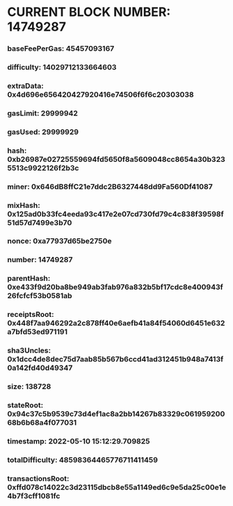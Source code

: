# CURRENT BLOCK NUMBER: 14749287

### baseFeePerGas: 45457093167
### difficulty: 14029712133664603
### extraData: 0x4d696e656420427920416e74506f6f6c20303038
### gasLimit: 29999942
### gasUsed: 29999929
### hash: 0xb26987e02725559694fd5650f8a5609048cc8654a30b3235513c9922126f2b3c
### miner: 0x646dB8ffC21e7ddc2B6327448dd9Fa560Df41087
### mixHash: 0x125ad0b33fc4eeda93c417e2e07cd730fd79c4c838f39598f51d57d7499e3b70
### nonce: 0xa77937d65be2750e
### number: 14749287
### parentHash: 0xe433f9d20ba8be949ab3fab976a832b5bf17cdc8e400943f26fcfcf53b0581ab
### receiptsRoot: 0x448f7aa946292a2c878ff40e6aefb41a84f54060d6451e632a7bfd53ed971191
### sha3Uncles: 0x1dcc4de8dec75d7aab85b567b6ccd41ad312451b948a7413f0a142fd40d49347
### size: 138728
### stateRoot: 0x94c37c5b9539c73d4ef1ac8a2bb14267b83329c06195920068b6b68a4f077031
### timestamp: 2022-05-10 15:12:29.709825
### totalDifficulty: 48598364465776711411459
### transactionsRoot: 0xffd078c14022c3d23115dbcb8e55a1149ed6c9e5da25c00e1e4b7f3cff1081fc
